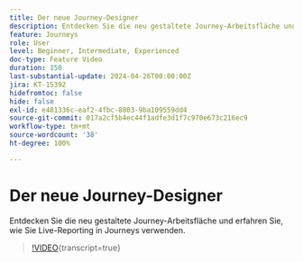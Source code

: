 ```yaml
---
title: Der neue Journey-Designer
description: Entdecken Sie die neu gestaltete Journey-Arbeitsfläche und erfahren Sie, wie Sie Live-Reporting in Journeys verwenden.
feature: Journeys
role: User
level: Beginner, Intermediate, Experienced
doc-type: Feature Video
duration: 150
last-substantial-update: 2024-04-26T00:00:00Z
jira: KT-15392
hidefromtoc: false
hide: false
exl-id: e481336c-eaf2-4fbc-8803-9ba109559dd4
source-git-commit: 017a2cf5b4ec44f1adfe3d1f7c970e673c216ec9
workflow-type: tm+mt
source-wordcount: '38'
ht-degree: 100%

---
```


# Der neue Journey-Designer

Entdecken Sie die neu gestaltete Journey-Arbeitsfläche und erfahren Sie, wie Sie Live-Reporting in Journeys verwenden.

>[!VIDEO](https://video.tv.adobe.com/v/3443604/?learn=on&captions=ger){transcript=true}
